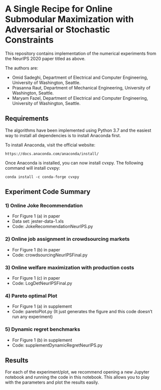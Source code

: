 
# A Single Recipe for Online Submodular Maximization with Adversarial or Stochastic Constraints

This repository contains implementation of the numerical experiments from the NeurIPS 2020 paper titled as above.

The authors are:
- Omid Sadeghi, Department of Electrical and Computer Engineering, University of Washington, Seattle.
- Prasanna Raut, Department of Mechanical Engineering, University of Washington, Seattle.
- Maryam Fazel, Department of Electrical and Computer Engineering, University of Washington, Seattle.

## Requirements

The algorithms have been implemented using Python 3.7 and the easiest way to install all dependencies is to install Anaconda first.

To install Anaconda, visit the official website:

```https://docs.anaconda.com/anaconda/install/```

Once Anaconda is installed, you can now install cvxpy. The following command will install cvxpy:

```conda install -c conda-forge cvxpy```

## Experiment Code Summary

### 1) Online Joke Recommendation
- For Figure 1 (a) in paper
- Data set: jester-data-1.xls
- Code: JokeRecommendationNeurIPS.py

### 2) Online job assignment in crowdsourcing markets
- For Figure 1 (b) in paper
- Code: crowdsourcingNeurIPSFinal.py

### 3) Online welfare maximization with production costs
- For Figure 1 (c) in paper
- Code: LogDetNeurIPSFinal.py

### 4) Pareto optimal Plot
- For Figure 1 (a) in supplement
- Code: paretoPlot.py (It just generates the figure and this code doesn’t run any experiment)

### 5) Dynamic regret benchmarks
- For Figure 1 (b) in supplement
- Code: supplementDynamicRegretNeurIPS.py

## Results

For each of the experiment/plot, we recommend opening a new Jupyter notebook and running the code in this notebook. This allows you to play with the parameters and plot the results easily.